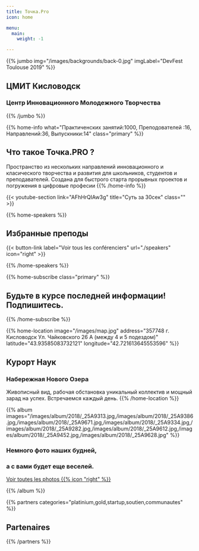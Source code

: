 ```yaml
---
title: Точка.Pro
icon: home

menu:
  main:
    weight: -1

---
```


{{% jumbo img="/images/backgrounds/back-0.jpg" imgLabel="DevFest Toulouse 2019" %}}

## ЦМИТ Кисловодск
### Центр Инновационного Молодежного Творчества 

<!-- <a class="btn primary btn-lg" style="margin-top: 1em;" href="https://drive.google.com/open?id=1Uo1V4v3SHjl2q27SNkOyHkcuagKJmTU4" target="_blank">Devenez Partenaire 🇫🇷</a> -->

<!--
<a class="btn primary btn-lg" href="https://conference-hall.io/public/event/HJRThubF4uYPkb7jSUxi">
    <svg class="icon icon-cfp"><use xlink:href="#cfp"></use></svg>Proposer une présentation
</a>
-->

{{% /jumbo %}}

<!-- ... -->


{{% home-info what="Практиченских занятий:1000, Преподователей :16, Направлений:36, Выпускники:14" class="primary" %}}
## Что такое Точка.PRO ?

Пространство из нескольких направлений инновационного и класического творчества и развития для школьников, студентов и преподавателей. Создана для быстрого старта прорывных проектов и погружения в цифровые професии 
{{% /home-info %}}

{{< youtube-section link="AFhHrQIAw3g" title="Суть за 30сек" class="" >}}

<!-- ... -->

{{% home-speakers %}}
## Избранные преподы

<!--
{{< button-link label="Proposer une présentation"
                url="https://conference-hall.io/public/event/HJRThubF4uYPkb7jSUxi"
                icon="cfp" >}}
-->

{{< button-link label="Voir tous les conférenciers"
                url="./speakers"
                icon="right" >}}


{{% /home-speakers %}}

<!-- ... -->

{{% home-subscribe class="primary" %}}

## Будьте в курсе последней информации! Подпишитесь.


{{% /home-subscribe %}}

<!-- ... -->

<!--
{{% home-tickets %}}
# Billets 
<a class="btn primary" href="https://www.billetweb.fr/devfest-toulouse-2019" target="_blank"><svg class="icon icon-cfp"><use xlink:href="#ticket"></use></svg>Billetterie</a>

<ul>
<li>{{< ticket name="Blind Birds"
           starts="2019-03-25"
           ends="2019-04-25"
           price="40 €"
           info="50 premières places"
           soldOut="true"
           url="https://www.billetweb.fr/devfest-toulouse-2019" >}}</li>
<li>{{< ticket name="Early Birds"
           starts="2019-04-25"
           ends="2019-06-22"
           price="60 €"
           info="80 premières places"
           soldOut="true"
           url="https://www.billetweb.fr/devfest-toulouse-2019" >}}</li>
<li>{{< ticket name="Normal"
           starts="2019-06-22"
           ends="2019-10-03"
           price="80 €"
           info="300 places restantes"
           soldOut="true"
           url="https://www.billetweb.fr/devfest-toulouse-2019" >}}</li>
</ul>

\* Votre billet vous donne accès à toutes les conférences, aux pauses café et au repas. L'hébergement n'est **pas** inclus dans ce prix.

{{% /home-tickets %}}
-->

<!-- ... -->

{{% home-location
    image="/images/map.jpg"
    address="357748 г. Кисловодск Ул. Чайковского 26 А (между 4 и 5 подездом)"
    latitude="43.93585083732121"
    longitude="42.721613645553596" %}}

## Курорт Наук
### Набережная Нового Озера

Живописный вид, рабочая обстановка уникальный коллектив и мощный зарад на успех. 
Встречаемся каждый день.
{{% /home-location %}}

<!-- ... -->

{{% album images="/images/album/2018/_25A9313.jpg,/images/album/2018/_25A9386.jpg,/images/album/2018/_25A9671.jpg,/images/album/2018/_25A9334.jpg,/images/album/2018/_25A9282.jpg,/images/album/2018/_25A9612.jpg,/images/album/2018/_25A9452.jpg,/images/album/2018/_25A9628.jpg" %}}

### Немного фото наших будней,
### а с вами будет еще веселей. 

<a class="btn primary" target="_blank" rel="noopener" href="https://photos.app.goo.gl/nJYFVReFUk9mnXbv9">
    Voir toutes les photos
    {{% icon "right" %}}
</a>

{{% /album  %}}


<!-- ... -->


{{% partners categories="platinium,gold,startup,soutien,communautes" %}}
## Partenaires

{{% /partners %}}
